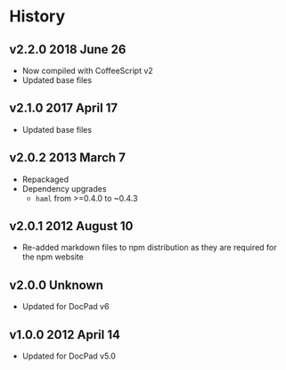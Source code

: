 # History

## v2.2.0 2018 June 26
- Now compiled with CoffeeScript v2
- Updated base files

## v2.1.0 2017 April 17
- Updated base files

## v2.0.2 2013 March 7
- Repackaged
- Dependency upgrades
  - `haml` from >=0.4.0 to ~0.4.3

## v2.0.1 2012 August 10
- Re-added markdown files to npm distribution as they are required for the npm website

## v2.0.0 Unknown
- Updated for DocPad v6

## v1.0.0 2012 April 14
- Updated for DocPad v5.0
